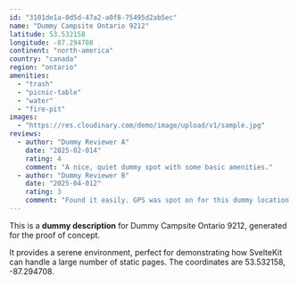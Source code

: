 ```yaml
---
id: "3101de1a-0d5d-47a2-a0f8-75495d2ab5ec"
name: "Dummy Campsite Ontario 9212"
latitude: 53.532158
longitude: -87.294708
continent: "north-america"
country: "canada"
region: "ontario"
amenities:
  - "trash"
  - "picnic-table"
  - "water"
  - "fire-pit"
images:
  - "https://res.cloudinary.com/demo/image/upload/v1/sample.jpg"
reviews:
  - author: "Dummy Reviewer A"
    date: "2025-02-014"
    rating: 4
    comment: "A nice, quiet dummy spot with some basic amenities."
  - author: "Dummy Reviewer B"
    date: "2025-04-012"
    rating: 3
    comment: "Found it easily. GPS was spot on for this dummy location."
---
```


This is a **dummy description** for Dummy Campsite Ontario 9212, generated for the proof of concept.

It provides a serene environment, perfect for demonstrating how SvelteKit can handle a large number of static pages. The coordinates are 53.532158, -87.294708.

